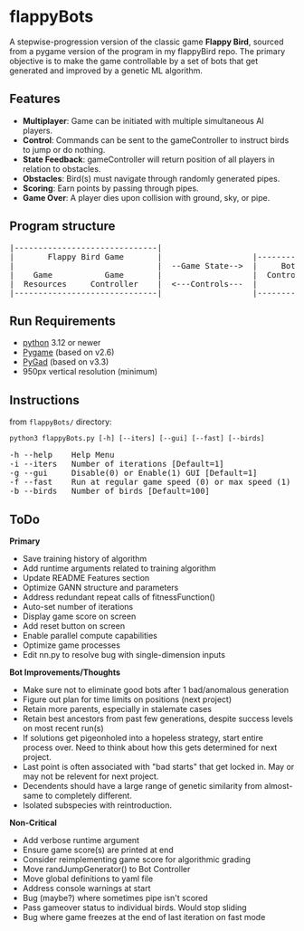 # flappyBots
A stepwise-progression version of the classic game **Flappy Bird**, sourced from a pygame version of the program in my flappyBird repo. The primary objective is to make the game controllable by a set of bots that get generated and improved by a genetic ML algorithm.

## Features
- **Multiplayer**: Game can be initiated with multiple simultaneous AI players.
- **Control**: Commands can be sent to the gameController to instruct birds to jump or do nothing.
- **State Feedback**: gameController will return position of all players in relation to obstacles.
- **Obstacles**: Bird(s) must navigate through randomly generated pipes.
- **Scoring**: Earn points by passing through pipes.
- **Game Over**: A player dies upon collision with ground, sky, or pipe.


## Program structure

<pre>
|------------------------------|
|       Flappy Bird Game       |                   |--------------|                     |---------------|
|                              |  --Game State-->  |     Bot      |  --Game Results-->  |    Genetic    |
|    Game           Game       |                   |  Controller  |                     |  Algorirthm   |
|  Resources     Controller    |  <---Controls---  |              |   <---New Bots---   |               |
|------------------------------|                   |--------------|                     |---------------|
</pre>


## Run Requirements
- [python](https://www.python.org/) 3.12 or newer
- [Pygame](https://github.com/pygame) (based on v2.6)
- [PyGad](https://github.com/ahmedfgad/GeneticAlgorithmPython) (based on v3.3)
- 950px vertical resolution (minimum)


## Instructions
from `flappyBots/` directory:
```console
python3 flappyBots.py [-h] [--iters] [--gui] [--fast] [--birds]
```
<pre>
-h --help    Help Menu
-i --iters   Number of iterations [Default=1]
-g --gui     Disable(0) or Enable(1) GUI [Default=1]
-f --fast    Run at regular game speed (0) or max speed (1) [Default=1]
-b --birds   Number of birds [Default=100]
</pre>


## ToDo
**Primary**
- Save training history of algorithm
- Add runtime arguments related to training algorithm
- Update README Features section
- Optimize GANN structure and parameters
- Address redundant repeat calls of fitnessFunction()
- Auto-set number of iterations
- Display game score on screen
- Add reset button on screen
- Enable parallel compute capabilities
- Optimize game processes 
- Edit nn.py to resolve bug with single-dimension inputs

**Bot Improvements/Thoughts**
- Make sure not to eliminate good bots after 1 bad/anomalous generation
- Figure out plan for time limits on positions (next project)
- Retain more parents, especially in stalemate cases
- Retain best ancestors from past few generations, despite success levels on most recent run(s)
- If solutions get pigeonholed into a hopeless strategy, start entire process over. Need to think about how this gets determined for next project.
- Last point is often associated with "bad starts" that get locked in. May or may not be relevent for next project.
- Decendents should have a large range of genetic similarity from almost-same to completely different.
- Isolated subspecies with reintroduction.

**Non-Critical**
- Add verbose runtime argument
- Ensure game score(s) are printed at end
- Consider reimplementing game score for algorithmic grading
- Move randJumpGenerator() to Bot Controller
- Move global definitions to yaml file
- Address console warnings at start
- Bug (maybe?) where sometimes pipe isn't scored
- Pass gameover status to individual birds. Would stop sliding
- Bug where game freezes at the end of last iteration on fast mode

